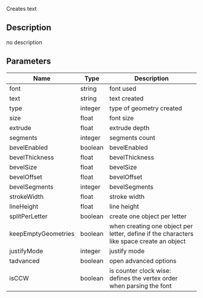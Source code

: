 Creates text




## Description
no description
## Parameters

<table>
<thead>
	<tr>
		<th>Name</th>
		<th>Type</th>
		<th>Description</th>
	</tr>
</thead>
<tr>
	<td>font</td>
	<td><div class='bg-purple-800 px-2 py-px text-white rounded-sm'>string</div></td>
	<td>font used</td>
</tr>
<tr>
	<td>text</td>
	<td><div class='bg-purple-800 px-2 py-px text-white rounded-sm'>string</div></td>
	<td>text created</td>
</tr>
<tr>
	<td>type</td>
	<td><div class='bg-orange-800 px-2 py-px text-white rounded-sm'>integer</div></td>
	<td>type of geometry created</td>
</tr>
<tr>
	<td>size</td>
	<td><div class='bg-yellow-800 px-2 py-px text-white rounded-sm'>float</div></td>
	<td>font size</td>
</tr>
<tr>
	<td>extrude</td>
	<td><div class='bg-yellow-800 px-2 py-px text-white rounded-sm'>float</div></td>
	<td>extrude depth</td>
</tr>
<tr>
	<td>segments</td>
	<td><div class='bg-orange-800 px-2 py-px text-white rounded-sm'>integer</div></td>
	<td>segments count</td>
</tr>
<tr>
	<td>bevelEnabled</td>
	<td><div class='bg-emerald-800 px-2 py-px text-white rounded-sm'>boolean</div></td>
	<td>bevelEnabled</td>
</tr>
<tr>
	<td>bevelThickness</td>
	<td><div class='bg-yellow-800 px-2 py-px text-white rounded-sm'>float</div></td>
	<td>bevelThickness</td>
</tr>
<tr>
	<td>bevelSize</td>
	<td><div class='bg-yellow-800 px-2 py-px text-white rounded-sm'>float</div></td>
	<td>bevelSize</td>
</tr>
<tr>
	<td>bevelOffset</td>
	<td><div class='bg-yellow-800 px-2 py-px text-white rounded-sm'>float</div></td>
	<td>bevelOffset</td>
</tr>
<tr>
	<td>bevelSegments</td>
	<td><div class='bg-orange-800 px-2 py-px text-white rounded-sm'>integer</div></td>
	<td>bevelSegments</td>
</tr>
<tr>
	<td>strokeWidth</td>
	<td><div class='bg-yellow-800 px-2 py-px text-white rounded-sm'>float</div></td>
	<td>stroke width</td>
</tr>
<tr>
	<td>lineHeight</td>
	<td><div class='bg-yellow-800 px-2 py-px text-white rounded-sm'>float</div></td>
	<td>line height</td>
</tr>
<tr>
	<td>splitPerLetter</td>
	<td><div class='bg-emerald-800 px-2 py-px text-white rounded-sm'>boolean</div></td>
	<td>create one object per letter</td>
</tr>
<tr>
	<td>keepEmptyGeometries</td>
	<td><div class='bg-emerald-800 px-2 py-px text-white rounded-sm'>boolean</div></td>
	<td>when creating one object per letter, define if the characters like space create an object</td>
</tr>
<tr>
	<td>justifyMode</td>
	<td><div class='bg-orange-800 px-2 py-px text-white rounded-sm'>integer</div></td>
	<td>justify mode</td>
</tr>
<tr>
	<td>tadvanced</td>
	<td><div class='bg-emerald-800 px-2 py-px text-white rounded-sm'>boolean</div></td>
	<td>open advanced options</td>
</tr>
<tr>
	<td>isCCW</td>
	<td><div class='bg-emerald-800 px-2 py-px text-white rounded-sm'>boolean</div></td>
	<td>is counter clock wise: defines the vertex order when parsing the font</td>
</tr>
</table>